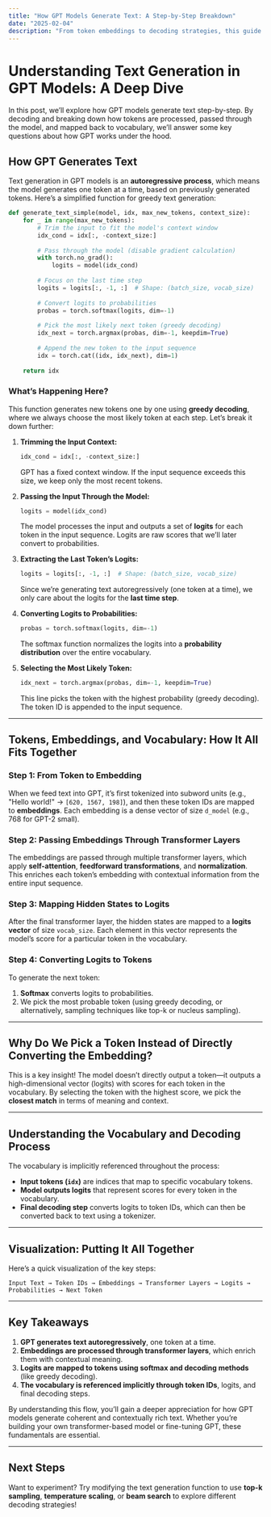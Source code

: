 ```yaml
---
title: "How GPT Models Generate Text: A Step-by-Step Breakdown"
date: "2025-02-04"
description: "From token embeddings to decoding strategies, this guide explains how GPT models transform input into coherent text, one token at a time"
---
```


# Understanding Text Generation in GPT Models: A Deep Dive

In this post, we’ll explore how GPT models generate text step-by-step. By decoding and breaking down how tokens are processed, passed through the model, and mapped back to vocabulary, we’ll answer some key questions about how GPT works under the hood.

## How GPT Generates Text

Text generation in GPT models is an **autoregressive process**, which means the model generates one token at a time, based on previously generated tokens. Here’s a simplified function for greedy text generation:

```python
def generate_text_simple(model, idx, max_new_tokens, context_size):
    for _ in range(max_new_tokens):
        # Trim the input to fit the model's context window
        idx_cond = idx[:, -context_size:]
        
        # Pass through the model (disable gradient calculation)
        with torch.no_grad():
            logits = model(idx_cond)
        
        # Focus on the last time step
        logits = logits[:, -1, :]  # Shape: (batch_size, vocab_size)
        
        # Convert logits to probabilities
        probas = torch.softmax(logits, dim=-1)
        
        # Pick the most likely next token (greedy decoding)
        idx_next = torch.argmax(probas, dim=-1, keepdim=True)
        
        # Append the new token to the input sequence
        idx = torch.cat((idx, idx_next), dim=1)
    
    return idx
```

### What’s Happening Here?
This function generates new tokens one by one using **greedy decoding**, where we always choose the most likely token at each step. Let’s break it down further:

1. **Trimming the Input Context:**
   ```python
   idx_cond = idx[:, -context_size:]
   ```
   GPT has a fixed context window. If the input sequence exceeds this size, we keep only the most recent tokens.

2. **Passing the Input Through the Model:**
   ```python
   logits = model(idx_cond)
   ```
   The model processes the input and outputs a set of **logits** for each token in the input sequence. Logits are raw scores that we’ll later convert to probabilities.

3. **Extracting the Last Token’s Logits:**
   ```python
   logits = logits[:, -1, :]  # Shape: (batch_size, vocab_size)
   ```
   Since we’re generating text autoregressively (one token at a time), we only care about the logits for the **last time step**.

4. **Converting Logits to Probabilities:**
   ```python
   probas = torch.softmax(logits, dim=-1)
   ```
   The softmax function normalizes the logits into a **probability distribution** over the entire vocabulary.

5. **Selecting the Most Likely Token:**
   ```python
   idx_next = torch.argmax(probas, dim=-1, keepdim=True)
   ```
   This line picks the token with the highest probability (greedy decoding). The token ID is appended to the input sequence.

---

## Tokens, Embeddings, and Vocabulary: How It All Fits Together

### Step 1: From Token to Embedding
When we feed text into GPT, it’s first tokenized into subword units (e.g., "Hello world!" → `[620, 1567, 198]`), and then these token IDs are mapped to **embeddings**. Each embedding is a dense vector of size `d_model` (e.g., 768 for GPT-2 small).

### Step 2: Passing Embeddings Through Transformer Layers
The embeddings are passed through multiple transformer layers, which apply **self-attention**, **feedforward transformations**, and **normalization**. This enriches each token’s embedding with contextual information from the entire input sequence.

### Step 3: Mapping Hidden States to Logits
After the final transformer layer, the hidden states are mapped to a **logits vector** of size `vocab_size`. Each element in this vector represents the model’s score for a particular token in the vocabulary.

### Step 4: Converting Logits to Tokens
To generate the next token:
1. **Softmax** converts logits to probabilities.
2. We pick the most probable token (using greedy decoding, or alternatively, sampling techniques like top-k or nucleus sampling).

---

## Why Do We Pick a Token Instead of Directly Converting the Embedding?
This is a key insight! The model doesn’t directly output a token—it outputs a high-dimensional vector (logits) with scores for each token in the vocabulary. By selecting the token with the highest score, we pick the **closest match** in terms of meaning and context.

---

## Understanding the Vocabulary and Decoding Process
The vocabulary is implicitly referenced throughout the process:
- **Input tokens (`idx`)** are indices that map to specific vocabulary tokens.
- **Model outputs logits** that represent scores for every token in the vocabulary.
- **Final decoding step** converts logits to token IDs, which can then be converted back to text using a tokenizer.

---

## Visualization: Putting It All Together
Here’s a quick visualization of the key steps:

```
Input Text → Token IDs → Embeddings → Transformer Layers → Logits → Probabilities → Next Token
```

---

## Key Takeaways
1. **GPT generates text autoregressively**, one token at a time.
2. **Embeddings are processed through transformer layers**, which enrich them with contextual meaning.
3. **Logits are mapped to tokens using softmax and decoding methods** (like greedy decoding).
4. **The vocabulary is referenced implicitly through token IDs**, logits, and final decoding steps.

By understanding this flow, you’ll gain a deeper appreciation for how GPT models generate coherent and contextually rich text. Whether you’re building your own transformer-based model or fine-tuning GPT, these fundamentals are essential.

---

## Next Steps
Want to experiment? Try modifying the text generation function to use **top-k sampling**, **temperature scaling**, or **beam search** to explore different decoding strategies!